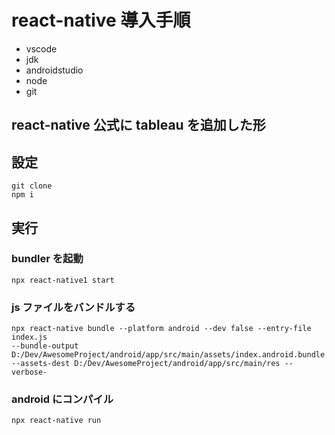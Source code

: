 # react-native 導入手順

- vscode
- jdk
- androidstudio
- node
- git

## react-native 公式に tableau を追加した形

## 設定

```shell
git clone
npm i
```

## 実行

### bundler を起動

```shell
npx react-native1 start
```

### js ファイルをバンドルする

```shell
npx react-native bundle --platform android --dev false --entry-file index.js
--bundle-output D:/Dev/AwesomeProject/android/app/src/main/assets/index.android.bundle
--assets-dest D:/Dev/AwesomeProject/android/app/src/main/res --verbose-
```

### android にコンパイル

```.shell
npx react-native run
```
